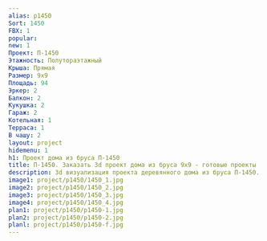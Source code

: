 ```yaml
---
alias: p1450
Sort: 1450
FBX: 1
popular: 
new: 1
Проект: П-1450
Этажность: Полутораэтажный
Крыша: Прямая
Размер: 9х9
Площадь: 94
Эркер: 2
Балкон: 2
Кукушка: 2
Гараж: 2
Котельная: 1
Терраса: 1
В чашу: 2
layout: project
hidemenu: 1
h1: Проект дома из бруса П-1450
title: П-1450. Заказать 3d проект дома из бруса 9х9 - готовые проекты
description: 3d визуализация проекта деревянного дома из бруса П-1450. Площадь 94 м2, размер 9х9. Вы можете внести любые изменения в проект.
image1: project/p1450/1450_1.jpg
image2: project/p1450/1450_2.jpg
image3: project/p1450/1450_3.jpg
image4: project/p1450/1450_4.jpg
plan1: project/p1450/p1450-1.jpg
plan2: project/p1450/p1450-2.jpg
planl: project/p1450/p1450-f.jpg
---
```

